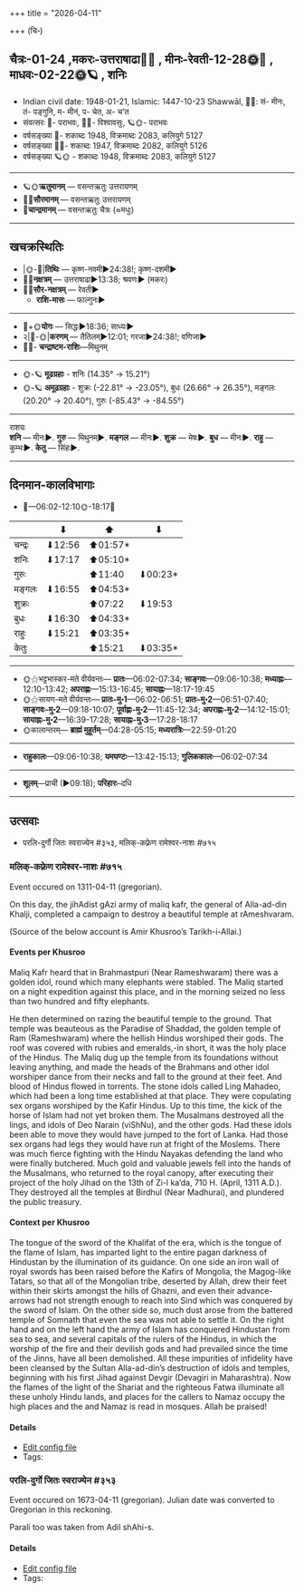 +++
title = "2026-04-11"

+++
(चि॰)
## चैत्रः-01-24  ,मकरः-उत्तराषाढा🌛🌌  ,  मीनः-रेवती-12-28🌞🌌  ,  माधवः-02-22🌞🪐  , शनिः
- Indian civil date: 1948-01-21, Islamic: 1447-10-23 Shawwāl, 🌌🌞: सं- मीनः, तं- पङ्गुनि, म- मीनं, प- चेत, अ- च’त
- संवत्सरः 🌛- पराभवः, 🌌🌞- विश्वावसुः, 🪐🌞- पराभवः
- वर्षसङ्ख्या 🌛- शकाब्दः 1948, विक्रमाब्दः 2083, कलियुगे 5127
- वर्षसङ्ख्या 🌌🌞- शकाब्दः 1947, विक्रमाब्दः 2082, कलियुगे 5126
- वर्षसङ्ख्या 🪐🌞 - शकाब्दः 1948, विक्रमाब्दः 2083, कलियुगे 5127
___________________
- 🪐🌞**ऋतुमानम्** — वसन्तऋतुः उत्तरायणम्
- 🌌🌞**सौरमानम्** — वसन्तऋतुः उत्तरायणम्
- 🌛**चान्द्रमानम्** — वसन्तऋतुः चैत्रः (≈मधुः)
___________________


## खचक्रस्थितिः
- |🌞-🌛|**तिथिः** — कृष्ण-नवमी►24:38!; कृष्ण-दशमी►  
- 🌌🌛**नक्षत्रम्** — उत्तराषाढा►13:38; श्रवणः► (मकरः)  
- 🌌🌞**सौर-नक्षत्रम्** — रेवती►  
  - **राशि-मासः** — फाल्गुनः► 
___________________
- 🌛+🌞**योगः** — सिद्धः►18:36; साध्यः►  
- २|🌛-🌞|**करणम्** — तैतिलम्►12:01; गरजा►24:38!; वणिजा►  
- 🌌🌛- **चन्द्राष्टम-राशिः**—मिथुनम्  
___________________
- 🌞-🪐 **मूढग्रहाः** - शनिः (14.35° → 15.21°)
- 🌞-🪐 **अमूढग्रहाः** - शुक्रः (-22.81° → -23.05°), बुधः (26.66° → 26.35°), मङ्गलः (20.20° → 20.40°), गुरुः (-85.43° → -84.55°)
___________________
राशयः  
**शनि** — मीनः►. **गुरु** — मिथुनम्►. **मङ्गल** — मीनः►. **शुक्र** — मेषः►. **बुध** — मीनः►. **राहु** — कुम्भः►. **केतु** — सिंहः►. 
___________________


## दिनमान-कालविभागाः
- 🌅—06:02-12:10🌞-18:17🌇  

|      |⬇     |⬆     |⬇     |
|------|-----|-----|------|
|चन्द्रः|⬇12:56 |⬆01:57*|     |
|शनिः   |⬇17:17 |⬆05:10*|     |
|गुरुः  |     |⬆11:40 |⬇00:23*|
|मङ्गलः |⬇16:55 |⬆04:53*|     |
|शुक्रः |     |⬆07:22 |⬇19:53 |
|बुधः   |⬇16:30 |⬆04:33*|     |
|राहुः  |⬇15:21 |⬆03:35*|     |
|केतुः  |     |⬆15:21 |⬇03:35*|
___________________
- 🌞⚝भट्टभास्कर-मते वीर्यवन्तः— **प्रातः**—06:02-07:34; **साङ्गवः**—09:06-10:38; **मध्याह्नः**—12:10-13:42; **अपराह्णः**—15:13-16:45; **सायाह्नः**—18:17-19:45  
- 🌞⚝सायण-मते वीर्यवन्तः— **प्रातः-मु॰1**—06:02-06:51; **प्रातः-मु॰2**—06:51-07:40; **साङ्गवः-मु॰2**—09:18-10:07; **पूर्वाह्णः-मु॰2**—11:45-12:34; **अपराह्णः-मु॰2**—14:12-15:01; **सायाह्नः-मु॰2**—16:39-17:28; **सायाह्नः-मु॰3**—17:28-18:17  
- 🌞कालान्तरम्— **ब्राह्मं मुहूर्तम्**—04:28-05:15; **मध्यरात्रिः**—22:59-01:20  
___________________
- **राहुकालः**—09:06-10:38; **यमघण्टः**—13:42-15:13; **गुलिककालः**—06:02-07:34  
___________________
- **शूलम्**—प्राची (►09:18); **परिहारः**–दधि  
___________________

## उत्सवाः
- परलि-दुर्गो जितः स्वराज्येन #३५३, मलिक्-कफ़्रेण रामेश्वर-नाशः #७१५
### मलिक्-कफ़्रेण रामेश्वर-नाशः #७१५

Event occured on 1311-04-11 (gregorian). 

On this day, the jihAdist gAzi army of maliq kafr, the general of Alla-ad-din Khalji, completed a campaign to destroy a beautiful temple at rAmeshvaram.

(Source of the below account is Amir Khusroo’s Tarikh-i-Allai.)

#### Events per Khusroo
Maliq Kafr heard that in Brahmastpuri (Near Rameshwaram) there was a golden idol, round which many elephants were stabled. The Maliq started on a night expedition against this place, and in the morning seized no less than two hundred and fifty elephants. 

He then determined on razing the beautiful temple to the ground. That temple was beauteous as the Paradise of Shaddad, the golden temple of Ram (Rameshwaram) where the hellish Hindus worshiped their gods. The roof was covered with rubies and emeralds,-in short, it was the holy place of the Hindus. The Maliq dug up the temple from its foundations without leaving anything, and made the heads of the Brahmans and other idol worshiper dance from their necks and fall to the ground at their feet. And blood of Hindus flowed in torrents. The stone idols called Ling Mahadeo, which had been a long time established at that place. They were copulating sex organs worshiped by the Kafir Hindus. Up to this time, the kick of the horse of Islam had not yet broken them. The Musalmans destroyed all the lings, and idols of Deo Narain (viShNu), and the other gods. Had these idols been able to move they would have jumped to the fort of Lanka. Had those sex organs had legs they would have run at fright of the Moslems. There was much fierce fighting with the Hindu Nayakas defending the land who were finally butchered. Much gold and valuable jewels fell into the hands of the Musalmans, who returned to the royal canopy, after executing their project of the holy Jihad on the 13th of Zi-l ka’da, 710 H. (April, 1311 A.D.). They destroyed all the temples at Birdhul (Near Madhurai), and plundered the public treasury.

#### Context per Khusroo
The tongue of the sword of the Khalifat of the era, which is the tongue of the flame of Islam, has imparted light to the entire pagan darkness of Hindustan by the illumination of its guidance. On one side an iron wall of royal swords has been raised before the Kafirs of Mongolia, the Magog-like Tatars, so that all of the Mongolian tribe, deserted by Allah, drew their feet within their skirts amongst the hills of Ghazni, and even their advance-arrows had not strength enough to reach into Sind which was conquered by the sword of Islam. On the other side so, much dust arose from the battered temple of Somnath that even the sea was not able to settle it. On the right hand and on the left hand the army of Islam has conquered Hindustan from sea to sea, and several capitals of the rulers of the Hindus, in which the worship of the fire and their devilish gods and had prevailed since the time of the Jinns, have all been demolished. All these impurities of infidelity have been cleansed by the Sultan Alla-ad-din’s destruction of idols and temples, beginning with his first Jihad against Devgir (Devagiri in Maharashtra). Now the flames of the light of the Shariat and the righteous Fatwa illuminate all these unholy Hindu lands, and places for the callers to Namaz occupy the high places and the and Namaz is read in mosques. Allah be praised!

#### Details
- [Edit config file](https://github.com/jyotisham/adyatithi/blob/master/mahApuruSha/xatra-later/gregorian/day/04/11/maliq-kafreNa_rAmeshvara-nAshaH.toml)
- Tags: 


### परलि-दुर्गो जितः स्वराज्येन #३५३

Event occured on 1673-04-11 (gregorian). Julian date was converted to Gregorian in this reckoning. 

Parali too was taken from Adil shAhi-s.

#### Details
- [Edit config file](https://github.com/jyotisham/adyatithi/blob/master/mahApuruSha/xatra-later/julian/day/04/01/parali-durgo_jitaH_svarAjyEna.toml)
- Tags: 


